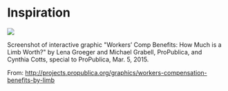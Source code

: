 # Inspiration

![](https://db-feed.s3.amazonaws.com/legacy/Screen_Shot_2016-07-13_at_10_21_02_AM-1468419744853.png)

Screenshot of interactive graphic "Workers’ Comp Benefits: How Much is a Limb Worth?" by Lena Groeger and Michael Grabell, ProPublica, and Cynthia Cotts, special to ProPublica, Mar. 5, 2015.

From: http://projects.propublica.org/graphics/workers-compensation-benefits-by-limb